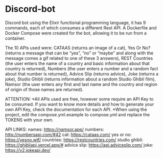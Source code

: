 # Discord-bot
Discord bot using the Elixir functional programming language, it has 9 commands, each of which consumes a different Rest API. A Dockerfile and Docker Compose were created for the bot, allowing it to be run from a container.

The 10 APIs used were: CATAAS (returns an image of a cat), Yes Or No? (returns a message that can be “yes”, “no” or “maybe” and along with the message comes a gif related to one of these 3 answers), REST Countries (the user enters the name of a country and basic information about that country is returned), Numbers (the user enters a number and a random fact about that number is returned), Advice Slip (returns advice), Joke (returns a joke), Studio Ghibli (returns information about a random Studio Ghibli film), Namsor (the user enters any first and last name and the country and region of origin of those names are returned).

ATTENTION:
*All APIs used are free, however some require an API Key to be consumed. If you want to know more details and how to generate your own API Key, check the documentation for each API.
*When using the project, edit the compose.yml.example to compose.yml and replace the TOKENS with your own.

API LINKS:
names: https://namsor.app/ 
numbers: http://numbersapi.com/#42
cat: https://cataas.com/ 
yes or no: https://yesno.wtf/ 
countries: https://restcountries.com/ 
studio ghibli: https://ghibliapi.vercel.app/# 
advice slip: https://api.adviceslip.com/ 
joke: https://v2.jokeapi.dev/ 

